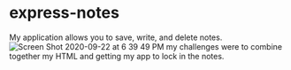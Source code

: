# express-notes
My application allows you to  save, write, and delete notes. 
![Screen Shot 2020-09-22 at 6 39 49 PM](https://user-images.githubusercontent.com/67445858/93948099-1bb81700-fd03-11ea-9fdc-ff66b87af106.png)
my challenges were to combine together my HTML and getting my app to lock in the notes.

